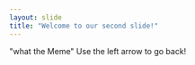 ```yaml
---
layout: slide
title: "Welcome to our second slide!"
---
```

"what the Meme"
Use the left arrow to go back!
